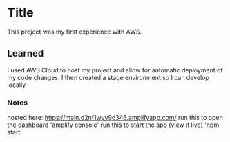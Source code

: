 # Title

This project was my first experience with AWS.

## Learned

I used AWS Cloud to host my project and allow for automatic deployment of my code changes.
I then created a stage environment so I can develop locally

### Notes

hosted here: https://main.d2nf1wyv9d346.amplifyapp.com/
run this to open the dashboard 'amplify console'
run this to start the app (view it live) 'npm start'